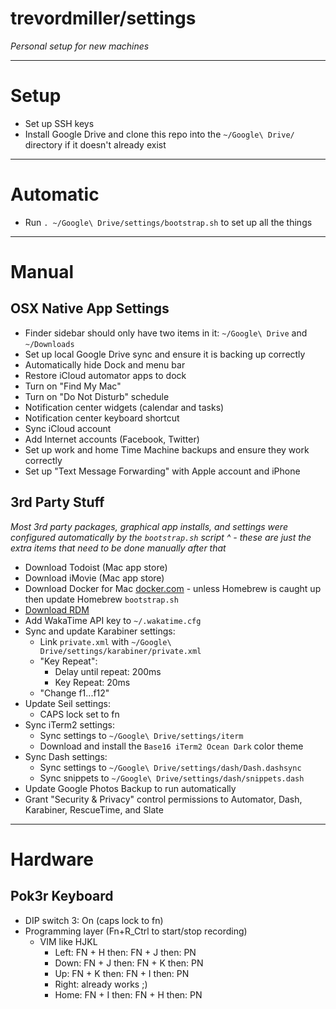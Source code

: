 # trevordmiller/settings

_Personal setup for new machines_

---

# Setup

- Set up SSH keys
- Install Google Drive and clone this repo into the `~/Google\ Drive/` directory if it doesn't already exist

---

# Automatic

- Run `. ~/Google\ Drive/settings/bootstrap.sh` to set up all the things

---

# Manual

## OSX Native App Settings

- Finder sidebar should only have two items in it: `~/Google\ Drive` and `~/Downloads`
- Set up local Google Drive sync and ensure it is backing up correctly
- Automatically hide Dock and menu bar
- Restore iCloud automator apps to dock
- Turn on "Find My Mac"
- Turn on "Do Not Disturb" schedule
- Notification center widgets (calendar and tasks)
- Notification center keyboard shortcut
- Sync iCloud account
- Add Internet accounts (Facebook, Twitter)
- Set up work and home Time Machine backups and ensure they work correctly
- Set up "Text Message Forwarding" with Apple account and iPhone

## 3rd Party Stuff

_Most 3rd party packages, graphical app installs, and settings were configured automatically by the `bootstrap.sh` script ^ - these are just the extra items that need to be done manually after that_

- Download Todoist (Mac app store)
- Download iMovie (Mac app store)
- Download Docker for Mac [docker.com](https://docker.com) - unless Homebrew is caught up then update Homebrew `bootstrap.sh`
- [Download RDM](http://cl.ly/2A441v222i33/download/RDM.tar.gz)
- Add WakaTime API key to `~/.wakatime.cfg`
- Sync and update Karabiner settings:
    - Link `private.xml` with `~/Google\ Drive/settings/karabiner/private.xml`
    - "Key Repeat":
        - Delay until repeat: 200ms
        - Key Repeat: 20ms
    - "Change f1...f12"
- Update Seil settings:
  - CAPS lock set to fn
- Sync iTerm2 settings:
  - Sync settings to `~/Google\ Drive/settings/iterm`
  - Download and install the `Base16 iTerm2 Ocean Dark` color theme
- Sync Dash settings:
  - Sync settings to `~/Google\ Drive/settings/dash/Dash.dashsync`
  - Sync snippets to `~/Google\ Drive/settings/dash/snippets.dash`
- Update Google Photos Backup to run automatically
- Grant "Security & Privacy" control permissions to Automator, Dash, Karabiner, RescueTime, and Slate

---

# Hardware

## Pok3r Keyboard

- DIP switch 3: On (caps lock to fn)
- Programming layer (Fn+R_Ctrl to start/stop recording)
  - VIM like HJKL
    - Left: FN + H then: FN + J then: PN
    - Down: FN + J then: FN + K then: PN
    - Up: FN + K then: FN + I then: PN
    - Right: already works ;)
    - Home: FN + I then: FN + H then: PN
